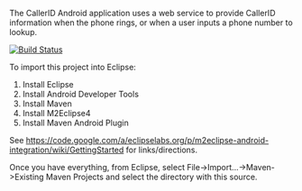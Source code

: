 The CallerID Android application uses a web service to provide CallerID information when the phone rings, or when a user inputs a phone number to lookup.

[![Build Status](https://travis-ci.org/candrews/callerid-for-android.png?branch=master)](https://travis-ci.org/candrews/callerid-for-android)

To import this project into Eclipse:
1. Install Eclipse
2. Install Android Developer Tools
2. Install Maven
3. Install M2Eclipse4
4. Install Maven Android Plugin

See https://code.google.com/a/eclipselabs.org/p/m2eclipse-android-integration/wiki/GettingStarted for links/directions.

Once you have everything, from Eclipse, select File->Import...->Maven->Existing Maven Projects and select the directory with this source.

